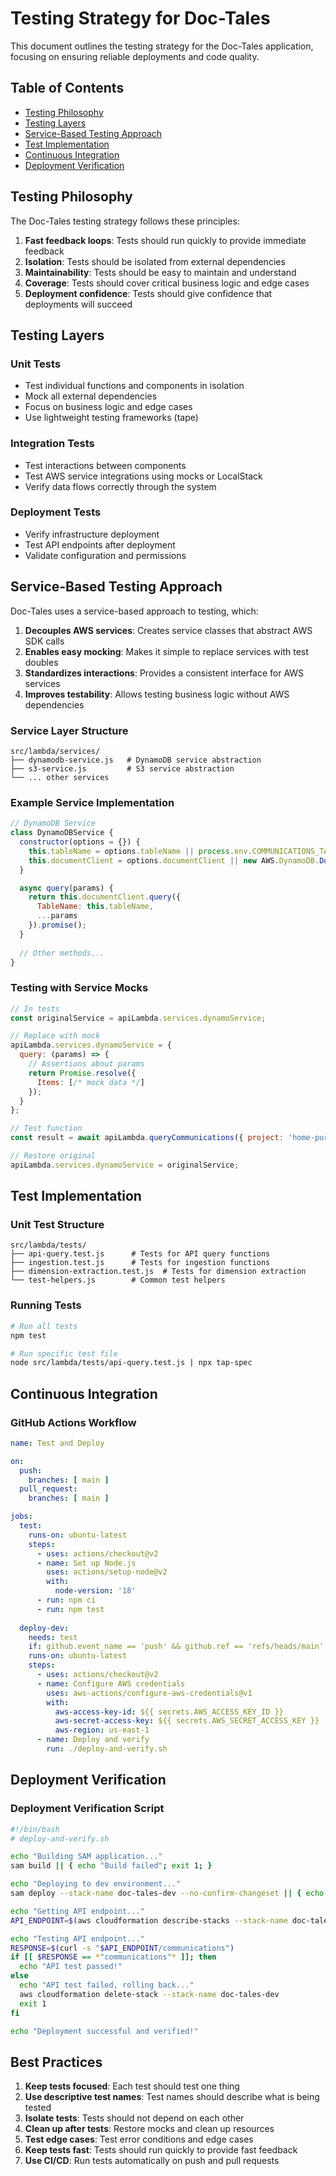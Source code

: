 # Testing Strategy for Doc-Tales

This document outlines the testing strategy for the Doc-Tales application, focusing on ensuring reliable deployments and code quality.

## Table of Contents
- [Testing Philosophy](#testing-philosophy)
- [Testing Layers](#testing-layers)
- [Service-Based Testing Approach](#service-based-testing-approach)
- [Test Implementation](#test-implementation)
- [Continuous Integration](#continuous-integration)
- [Deployment Verification](#deployment-verification)

## Testing Philosophy

The Doc-Tales testing strategy follows these principles:

1. **Fast feedback loops**: Tests should run quickly to provide immediate feedback
2. **Isolation**: Tests should be isolated from external dependencies
3. **Maintainability**: Tests should be easy to maintain and understand
4. **Coverage**: Tests should cover critical business logic and edge cases
5. **Deployment confidence**: Tests should give confidence that deployments will succeed

## Testing Layers

### Unit Tests
- Test individual functions and components in isolation
- Mock all external dependencies
- Focus on business logic and edge cases
- Use lightweight testing frameworks (tape)

### Integration Tests
- Test interactions between components
- Test AWS service integrations using mocks or LocalStack
- Verify data flows correctly through the system

### Deployment Tests
- Verify infrastructure deployment
- Test API endpoints after deployment
- Validate configuration and permissions

## Service-Based Testing Approach

Doc-Tales uses a service-based approach to testing, which:

1. **Decouples AWS services**: Creates service classes that abstract AWS SDK calls
2. **Enables easy mocking**: Makes it simple to replace services with test doubles
3. **Standardizes interactions**: Provides a consistent interface for AWS services
4. **Improves testability**: Allows testing business logic without AWS dependencies

### Service Layer Structure

```
src/lambda/services/
├── dynamodb-service.js   # DynamoDB service abstraction
├── s3-service.js         # S3 service abstraction
└── ... other services
```

### Example Service Implementation

```javascript
// DynamoDB Service
class DynamoDBService {
  constructor(options = {}) {
    this.tableName = options.tableName || process.env.COMMUNICATIONS_TABLE;
    this.documentClient = options.documentClient || new AWS.DynamoDB.DocumentClient();
  }

  async query(params) {
    return this.documentClient.query({
      TableName: this.tableName,
      ...params
    }).promise();
  }
  
  // Other methods...
}
```

### Testing with Service Mocks

```javascript
// In tests
const originalService = apiLambda.services.dynamoService;

// Replace with mock
apiLambda.services.dynamoService = {
  query: (params) => {
    // Assertions about params
    return Promise.resolve({
      Items: [/* mock data */]
    });
  }
};

// Test function
const result = await apiLambda.queryCommunications({ project: 'home-purchase' });

// Restore original
apiLambda.services.dynamoService = originalService;
```

## Test Implementation

### Unit Test Structure

```
src/lambda/tests/
├── api-query.test.js      # Tests for API query functions
├── ingestion.test.js      # Tests for ingestion functions
├── dimension-extraction.test.js  # Tests for dimension extraction
└── test-helpers.js        # Common test helpers
```

### Running Tests

```bash
# Run all tests
npm test

# Run specific test file
node src/lambda/tests/api-query.test.js | npx tap-spec
```

## Continuous Integration

### GitHub Actions Workflow

```yaml
name: Test and Deploy

on:
  push:
    branches: [ main ]
  pull_request:
    branches: [ main ]

jobs:
  test:
    runs-on: ubuntu-latest
    steps:
      - uses: actions/checkout@v2
      - name: Set up Node.js
        uses: actions/setup-node@v2
        with:
          node-version: '18'
      - run: npm ci
      - run: npm test
      
  deploy-dev:
    needs: test
    if: github.event_name == 'push' && github.ref == 'refs/heads/main'
    runs-on: ubuntu-latest
    steps:
      - uses: actions/checkout@v2
      - name: Configure AWS credentials
        uses: aws-actions/configure-aws-credentials@v1
        with:
          aws-access-key-id: ${{ secrets.AWS_ACCESS_KEY_ID }}
          aws-secret-access-key: ${{ secrets.AWS_SECRET_ACCESS_KEY }}
          aws-region: us-east-1
      - name: Deploy and verify
        run: ./deploy-and-verify.sh
```

## Deployment Verification

### Deployment Verification Script

```bash
#!/bin/bash
# deploy-and-verify.sh

echo "Building SAM application..."
sam build || { echo "Build failed"; exit 1; }

echo "Deploying to dev environment..."
sam deploy --stack-name doc-tales-dev --no-confirm-changeset || { echo "Deploy failed"; exit 1; }

echo "Getting API endpoint..."
API_ENDPOINT=$(aws cloudformation describe-stacks --stack-name doc-tales-dev --query "Stacks[0].Outputs[?OutputKey=='ApiEndpoint'].OutputValue" --output text)

echo "Testing API endpoint..."
RESPONSE=$(curl -s "$API_ENDPOINT/communications")
if [[ $RESPONSE == *"communications"* ]]; then
  echo "API test passed!"
else
  echo "API test failed, rolling back..."
  aws cloudformation delete-stack --stack-name doc-tales-dev
  exit 1
fi

echo "Deployment successful and verified!"
```

## Best Practices

1. **Keep tests focused**: Each test should test one thing
2. **Use descriptive test names**: Test names should describe what is being tested
3. **Isolate tests**: Tests should not depend on each other
4. **Clean up after tests**: Restore mocks and clean up resources
5. **Test edge cases**: Test error conditions and edge cases
6. **Keep tests fast**: Tests should run quickly to provide fast feedback
7. **Use CI/CD**: Run tests automatically on push and pull requests
